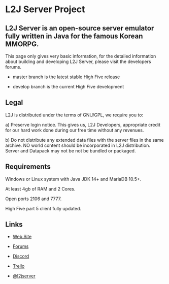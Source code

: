 L2J Server Project
===

L2J Server is an open-source server emulator fully written in Java for the famous Korean MMORPG.
---

This page only gives very basic information, for the detailed information about building and developing L2J Server, please visit the developers forums.

- master branch is the latest stable High Five release

- develop branch is the current High Five development

Legal
---

L2J is distributed under the terms of GNU/GPL, we require you to:

a) Preserve login notice. This gives us, L2J Developers, appropriate
credit for our hard work done during our free time without any
revenues.
 
b) Do not distribute any extended data files with the server files in
the same archive. NO world content should be incorporated in L2J
distribution.
Server and Datapack may not be not be bundled or packaged.

Requirements
---

Windows or Linux system with Java JDK 14+ and MariaDB 10.5+.

At least 4gb of RAM and 2 Cores.

Open ports 2106 and 7777.

High Five part 5 client fully updated.

Links
---

- [Web Site](http://www.l2jserver.com)

- [Forums](http://www.l2jserver.com/forum/)

- [Discord](https://discord.gg/jMnKZA)

- [Trello](https://trello.com/b/qjLoH966)

- [@l2jserver](https://twitter.com/l2jserver)